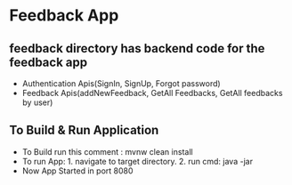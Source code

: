 <h1>Feedback App</h1>
<h2>feedback directory has backend code for the feedback app</h2>

<ul>
  <li>Authentication Apis(SignIn, SignUp, Forgot password)</li>
  <li>Feedback Apis(addNewFeedback, GetAll Feedbacks, GetAll feedbacks by user)</li>
</ul>
 
 <h2>To Build & Run Application</h2>
 <ul>
  <li>To Build run this comment : mvnw clean install</li>
  <li>To run App: 1. navigate to target directory. 2. run cmd: java -jar <jar-name></li>
  <li>Now App Started in port 8080</li>
</ul>
